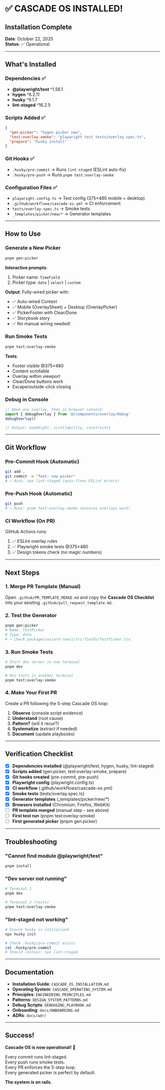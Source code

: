 # ✅ CASCADE OS INSTALLED!

## Installation Complete

**Date**: October 22, 2025  
**Status**: ✅ Operational

---

## What's Installed

### Dependencies ✅
- **@playwright/test** ^1.56.1
- **hygen** ^6.2.11
- **husky** ^9.1.7
- **lint-staged** ^16.2.5

### Scripts Added ✅
```json
{
  "gen:picker": "hygen picker new",
  "test:overlay-smoke": "playwright test tests/overlay.spec.ts",
  "prepare": "husky install"
}
```

### Git Hooks ✅
- `.husky/pre-commit` → Runs `lint-staged` (ESLint auto-fix)
- `.husky/pre-push` → Runs `pnpm test:overlay-smoke`

### Configuration Files ✅
- `playwright.config.ts` → Test config (375×480 mobile + desktop)
- `.github/workflows/cascade-os.yml` → CI enforcement
- `tests/overlay.spec.ts` → Smoke tests
- `_templates/picker/new/*` → Generator templates

---

## How to Use

### Generate a New Picker
```bash
pnpm gen:picker
```
**Interactive prompts**:
1. Picker name: `TimeField`
2. Picker type: `date` | `select` | `custom`

**Output**: Fully-wired picker with:
- ✅ Auto-wired Context
- ✅ Mobile (OverlaySheet) + Desktop (OverlayPicker)
- ✅ PickerFooter with Clear/Done
- ✅ Storybook story
- ✅ No manual wiring needed!

### Run Smoke Tests
```bash
pnpm test:overlay-smoke
```
**Tests**:
- Footer visible @375×480
- Content scrollable
- Overlay within viewport
- Clear/Done buttons work
- Escape/outside-click closing

### Debug in Console
```javascript
// Open any overlay, then in browser console:
import { debugOverlay } from '@/components/overlay/debug'
debugOverlay()

// Output: maxHeight, scrollability, constraints
```

---

## Git Workflow

### Pre-Commit Hook (Automatic)
```bash
git add .
git commit -m "feat: new picker"
# → Runs: npx lint-staged (auto-fixes ESLint errors)
```

### Pre-Push Hook (Automatic)
```bash
git push
# → Runs: pnpm test:overlay-smoke (ensures overlays work)
```

### CI Workflow (On PR)
GitHub Actions runs:
1. ✅ ESLint overlay rules
2. ✅ Playwright smoke tests @375×480
3. ✅ Design tokens check (no magic numbers)

---

## Next Steps

### 1. Merge PR Template (Manual)
Open `.github/PR_TEMPLATE_MERGE.md` and copy the **Cascade OS Checklist** into your existing `.github/pull_request_template.md`.

### 2. Test the Generator
```bash
pnpm gen:picker
# Name: TestPicker
# Type: date
# → Check packages/wizard-react/src/fields/TestPicker.tsx
```

### 3. Run Smoke Tests
```bash
# Start dev server in one terminal
pnpm dev

# Run tests in another terminal
pnpm test:overlay-smoke
```

### 4. Make Your First PR
Create a PR following the 5-step Cascade OS loop:
1. **Observe** (console script evidence)
2. **Understand** (root cause)
3. **Pattern?** (will it recur?)
4. **Systematize** (extract if needed)
5. **Document** (update playbooks)

---

## Verification Checklist

- [x] **Dependencies installed** (@playwright/test, hygen, husky, lint-staged)
- [x] **Scripts added** (gen:picker, test:overlay-smoke, prepare)
- [x] **Git hooks created** (pre-commit, pre-push)
- [x] **Playwright config** (playwright.config.ts)
- [x] **CI workflow** (.github/workflows/cascade-os.yml)
- [x] **Smoke tests** (tests/overlay.spec.ts)
- [x] **Generator templates** (_templates/picker/new/*)
- [x] **Browsers installed** (Chromium, Firefox, WebKit)
- [ ] **PR template merged** (manual step - see above)
- [ ] **First test run** (pnpm test:overlay-smoke)
- [ ] **First generated picker** (pnpm gen:picker)

---

## Troubleshooting

### "Cannot find module @playwright/test"
```bash
pnpm install
```

### "Dev server not running"
```bash
# Terminal 1
pnpm dev

# Terminal 2 (tests)
pnpm test:overlay-smoke
```

### "lint-staged not working"
```bash
# Ensure husky is initialized
npx husky init

# Check .husky/pre-commit exists
cat .husky/pre-commit
# Should contain: npx lint-staged
```

---

## Documentation

- **Installation Guide**: `CASCADE_OS_INSTALLATION.md`
- **Operating System**: `CASCADE_OPERATING_SYSTEM.md`
- **Principles**: `ENGINEERING_PRINCIPLES.md`
- **Patterns**: `DESIGN_SYSTEM_PATTERNS.md`
- **Debug Scripts**: `DEBUGGING_PLAYBOOK.md`
- **Onboarding**: `docs/ONBOARDING.md`
- **ADRs**: `docs/adr/`

---

## Success!

**Cascade OS is now operational!** 🚀

Every commit runs lint-staged.  
Every push runs smoke tests.  
Every PR enforces the 5-step loop.  
Every generated picker is perfect by default.

**The system is on rails.**
